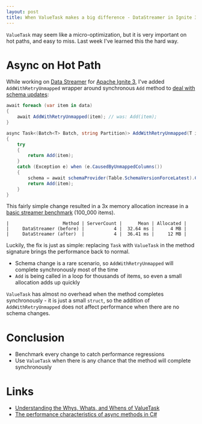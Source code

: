 ```yaml
---
layout: post
title: When ValueTask makes a big difference - DataStreamer in Ignite 3
---
```


`ValueTask` may seem like a micro-optimization, but it is very important on hot paths, and easy to miss. Last week I've learned this the hard way.

# Async on Hot Path

While working on [Data Streamer](https://cwiki.apache.org/confluence/display/IGNITE/IEP-102%3A+Data+Streamer) for [Apache Ignite 3](https://ignite.apache.org/), 
I've added `AddWithRetryUnmapped` wrapper around synchronous `Add` method to [deal with schema updates](https://github.com/apache/ignite-3/commit/5ac19cfb9528ec2a72edd1e5a1ff3d03f24b4537):

```csharp
await foreach (var item in data)
{    
    await AddWithRetryUnmapped(item); // was: Add(item);
}

async Task<(Batch<T> Batch, string Partition)> AddWithRetryUnmapped(T item)
{
    try
    {
        return Add(item);
    }
    catch (Exception e) when (e.CausedByUnmappedColumns())
    {
        schema = await schemaProvider(Table.SchemaVersionForceLatest).ConfigureAwait(false);
        return Add(item);
    }
}
```

This fairly simple change resulted in a 3x memory allocation increase in a [basic streamer benchmark](https://github.com/apache/ignite-3/blob/5ac19cfb9528ec2a72edd1e5a1ff3d03f24b4537/modules/platforms/dotnet/Apache.Ignite.Benchmarks/Table/DataStreamerBenchmark.cs) (100_000 items). 

```
|                    Method | ServerCount |      Mean | Allocated |
|     DataStreamer (before) |           4 |  32.64 ms |      4 MB |
|     DataStreamer (after)  |           4 |  36.41 ms |     12 MB |
```

Luckily, the fix is just as simple: replacing `Task` with `ValueTask` in the method signature brings the performance back to normal.

* Schema change is a rare scenario, so `AddWithRetryUnmapped` will complete synchronously most of the time
* `Add` is being called in a loop for thousands of items, so even a small allocation adds up quickly

`ValueTask` has almost no overhead when the method completes synchronously - it is just a small `struct`, 
so the addition of `AddWithRetryUnmapped` does not affect performance when there are no schema changes.


# Conclusion

* Benchmark every change to catch performance regressions
* Use `ValueTask` when there is any chance that the method will complete synchronously

# Links

* [Understanding the Whys, Whats, and Whens of ValueTask](https://devblogs.microsoft.com/dotnet/understanding-the-whys-whats-and-whens-of-valuetask/)
* [The performance characteristics of async methods in C#](https://devblogs.microsoft.com/premier-developer/the-performance-characteristics-of-async-methods/)
